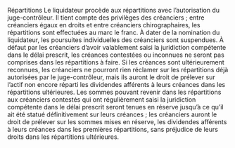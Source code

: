 Répartitions
Le liquidateur procède aux répartitions avec l’autorisation du juge-contrôleur. Il tient compte des privilèges des créanciers ; entre créanciers égaux en droits et entre créanciers chirographaires, les répartitions sont effectuées au marc le franc.
À dater de la nomination du liquidateur, les poursuites individuelles des créanciers sont suspendues.
À défaut par les créanciers d’avoir valablement saisi la juridiction compétente dans le délai prescrit, les créances contestées ou inconnues ne seront pas comprises dans les répartitions à faire. Si les créances sont ultérieurement reconnues, les créanciers ne pourront rien réclamer sur les répartitions déjà autorisées par le juge-contrôleur, mais ils auront le droit de prélever sur l’actif non encore réparti les dividendes afférents à leurs créances dans les répartitions ultérieures.
Les sommes pouvant revenir dans les répartitions aux créanciers contestés qui ont régulièrement saisi la juridiction compétente dans le délai prescrit seront tenues en réserve jusqu’à ce qu’il ait été statué définitivement sur leurs créances ; les créanciers auront le droit de prélever sur les sommes mises en réserve, les dividendes afférents à leurs créances dans les premières répartitions, sans préjudice de leurs droits dans les répartitions ultérieures.